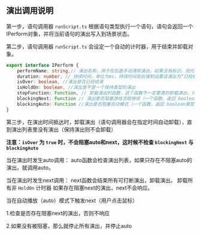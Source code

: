 ## 演出调用说明

第一步，语句调用器 `runScript.ts` 根据语句类型执行一个语句，语句会返回一个IPerform对象，并将当前语句的演出写入到场景状态。

第二步，语句调用器 `runScript.ts` 会设定一个自动的计时器，用于结束并卸载对象。

```typescript
export interface IPerform {
    performName: string,// 演出名称，用于在后面手动清除演出，如果没有标识，则代表不是保持演出，给予一个随机字符串
    duration: number, // 持续时间，单位为ms，持续时间到后强制设置该演出为“已经结束”状态
    isOver: boolean, //演出是否已经结束
    isHoldOn: boolean, //演出是不是一个保持类型的演出
    stopFunction: Function, // 卸载演出的函数，这个函数不一定要真的卸载演出，只是在演出结束时会默认调用。
    blockingNext: Function // 演出是否阻塞游戏流程继续（一个函数，返回 boolean类型的结果，判断要不要阻塞）
    blockingAuto: Function //演出是否阻塞自动模式（一个函数，返回 boolean类型的结果，判断要不要阻塞）
}
```

第三步，在演出时间抵达时，卸载演出（语句调用器会在指定时间自动卸载），直到演出列表里没有演出（保持演出则不会卸载）

**注意：`isOver` 为 `true` 时，不会阻塞auto和next，这时候不检查 `blockingNext` 与 `blockingAuto`**

当在演出时发生auto调用： auto函数会检查演出列表，如果只存在不阻塞auto的演出，就调用auto。

当在演出时发生next调用： next函数会结束所有可打断演出，卸载演出。 卸载所有非 `HoldOn` 计时器 如果存在阻塞next的演出，next不会响应。

当在自动播放（auto）模式下触发next（用户点击鼠标）

1.检查是否存在阻塞next的演出，否则不响应

2.如果没有被阻塞，那么就停止所有演出，并停止auto

